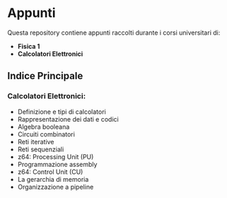 # Appunti

Questa repository contiene appunti raccolti durante i corsi universitari di:
- **Fisica 1**
- **Calcolatori Elettronici**

## Indice Principale

### Calcolatori Elettronici:
- Definizione e tipi di calcolatori
- Rappresentazione dei dati e codici
- Algebra booleana
- Circuiti combinatori
- Reti iterative
- Reti sequenziali
- z64: Processing Unit (PU)
- Programmazione assembly
- z64: Control Unit (CU)
- La gerarchia di memoria
- Organizzazione a pipeline
